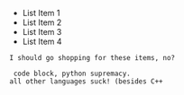 * List Item 1
* List Item 2
* List Item 3
* List Item 4

`I should go shopping for these items, no?`

```
 code block, python supremacy. 
all other languages suck! (besides C++
```
